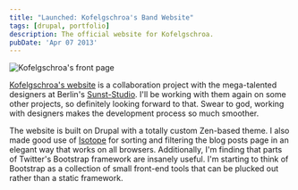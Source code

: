 ```yaml
---
title: "Launched: Kofelgschroa's Band Website"
tags: [drupal, portfolio]
description: The official website for Kofelgschroa.
pubDate: 'Apr 07 2013'
---
```


![Kofelgschroa's front page](/images/posts/kofelgschroa-website.jpg)

[Kofelgschroa's website](http://kofelgschroa.by) is a collaboration project with the mega-talented designers at Berlin's [Sunst-Studio](http://sunst-studio.com/). I'll be working with them again on some other projects, so definitely looking forward to that. Swear to god, working with designers makes the development process so much smoother.

The website is built on Drupal with a totally custom Zen-based theme. I also made good use of [Isotope](http://isotope.metafizzy.co) for sorting and filtering the blog posts page in an elegant way that works on all browsers. Additionally, I'm finding that parts of Twitter's Bootstrap framework are insanely useful. I'm starting to think of Bootstrap as a collection of small front-end tools that can be plucked out rather than a static framework.
